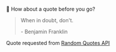 📣 How about a quote before you go?

> When in doubt, don't.
>
> <p>- Benjamin Franklin</p>

Quote requested from [Random Quotes API](https://github.com/lukePeavey/quotable)
